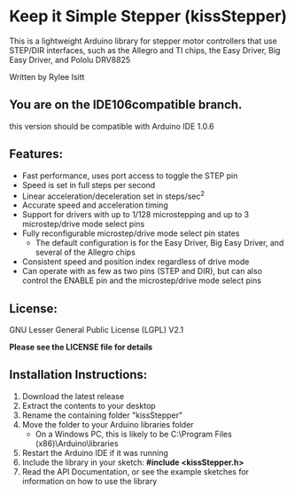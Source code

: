 # Keep it Simple Stepper (kissStepper)
This is a lightweight Arduino library for stepper motor controllers that use STEP/DIR interfaces, such as the Allegro and TI chips, the Easy Driver, Big Easy Driver, and Pololu DRV8825

Written by Rylee Isitt

## You are on the IDE106compatible branch.
this version should be compatible with Arduino IDE 1.0.6

## Features:
* Fast performance, uses port access to toggle the STEP pin
* Speed is set in full steps per second
* Linear acceleration/deceleration set in steps/sec<sup>2</sup>
* Accurate speed and acceleration timing
* Support for drivers with up to 1/128 microstepping and up to 3 microstep/drive mode select pins
* Fully reconfigurable microstep/drive mode select pin states
	* The default configuration is for the Easy Driver, Big Easy Driver, and several of the Allegro chips
* Consistent speed and position index regardless of drive mode
* Can operate with as few as two pins (STEP and DIR), but can also control the ENABLE pin and the microstep/drive mode select pins

## License:
GNU Lesser General Public License (LGPL) V2.1

**Please see the LICENSE file for details**

## Installation Instructions:
1. Download the latest release
2. Extract the contents to your desktop
3. Rename the containing folder "kissStepper"
4. Move the folder to your Arduino libraries folder
	* On a Windows PC, this is likely to be C:\Program Files (x86)\Arduino\libraries
5. Restart the Arduino IDE if it was running
6. Include the library in your sketch: **#include &lt;kissStepper.h&gt;**
7. Read the API Documentation, or see the example sketches for information on how to use the library
